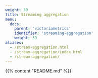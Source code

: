 ```yaml
---
weight: 39
title: Streaming aggregation
menu:
  docs:
    parent: 'victoriametrics'
    identifier: 'streaming-aggregation'
    weight: 39
aliases:
  - /stream-aggregation.html
  - /stream-aggregation/index.html
  - /stream-aggregation/
---
```

{{% content "README.md" %}}

